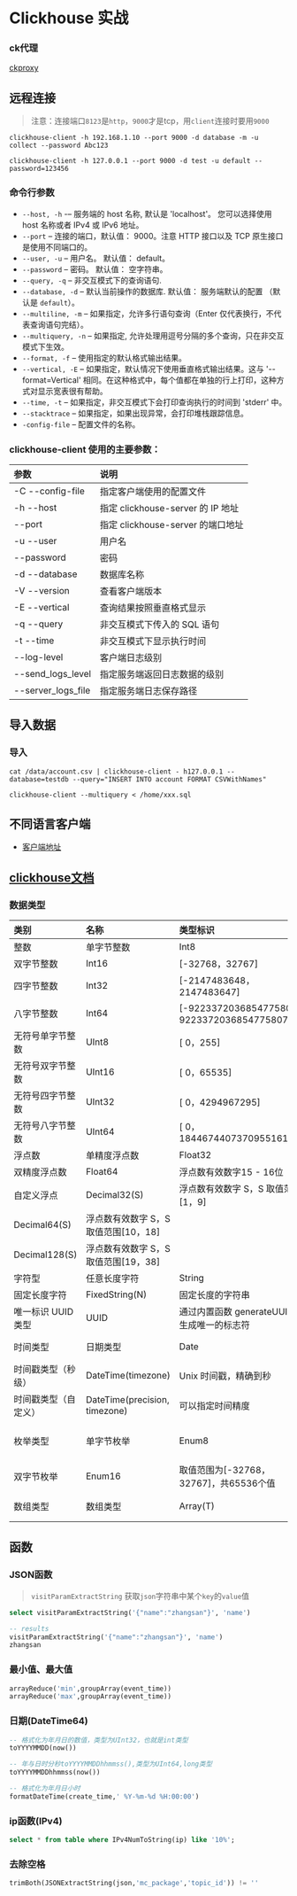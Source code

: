 # Clickhouse 实战

### ck代理

[ckproxy](https://github.com/Vertamedia/chproxy)

## 远程连接

> 注意：连接端口`8123`是`http`，`9000`才是tcp，用`client`连接时要用`9000`

```shell
clickhouse-client -h 192.168.1.10 --port 9000 -d database -m -u collect --password Abc123

clickhouse-client -h 127.0.0.1 --port 9000 -d test -u default --password=123456
```

### 命令行参数

- `--host, -h` -– 服务端的 host 名称, 默认是 'localhost'。 您可以选择使用 host 名称或者 IPv4 或 IPv6 地址。
- `--port` – 连接的端口，默认值： 9000。注意 HTTP 接口以及 TCP 原生接口是使用不同端口的。
- `--user, -u` – 用户名。 默认值： default。
- `--password` – 密码。 默认值： 空字符串。
- `--query, -q` – 非交互模式下的查询语句.
- `--database, -d` – 默认当前操作的数据库. 默认值： 服务端默认的配置 （默认是 `default`）。
- `--multiline, -m` – 如果指定，允许多行语句查询（Enter 仅代表换行，不代表查询语句完结）。
- `--multiquery, -n` – 如果指定, 允许处理用逗号分隔的多个查询，只在非交互模式下生效。
- `--format, -f` – 使用指定的默认格式输出结果。
- `--vertical, -E` – 如果指定，默认情况下使用垂直格式输出结果。这与 '--format=Vertical' 相同。在这种格式中，每个值都在单独的行上打印，这种方式对显示宽表很有帮助。
- `--time, -t` – 如果指定，非交互模式下会打印查询执行的时间到 'stderr' 中。
- `--stacktrace` – 如果指定，如果出现异常，会打印堆栈跟踪信息。
- `-config-file` – 配置文件的名称。

### clickhouse-client 使用的主要参数：

| 参数               | 说明                              |
| :----------------- | :-------------------------------- |
| -C --config-file   | 指定客户端使用的配置文件          |
| -h --host          | 指定 clickhouse-server 的 IP 地址 |
| --port             | 指定 clickhouse-server 的端口地址 |
| -u --user          | 用户名                            |
| --password         | 密码                              |
| -d --database      | 数据库名称                        |
| -V --version       | 查看客户端版本                    |
| -E --vertical      | 查询结果按照垂直格式显示          |
| -q --query         | 非交互模式下传入的 SQL 语句       |
| -t --time          | 非交互模式下显示执行时间          |
| --log-level        | 客户端日志级别                    |
| --send_logs_level  | 指定服务端返回日志数据的级别      |
| --server_logs_file | 指定服务端日志保存路径            |

## 导入数据

### 导入

```shell
cat /data/account.csv | clickhouse-client - h127.0.0.1 --database=testdb --query="INSERT INTO account FORMAT CSVWithNames"

clickhouse-client --multiquery < /home/xxx.sql
```



## 不同语言客户端

* [客户端地址](https://clickhouse.tech/docs/en/interfaces/third-party/client-libraries/)

## [clickhouse文档](https://cloud.tencent.com/document/product/1299/49847)

### 数据类型

| 类别                 | 名称                                 | 类型标识                                     | 数据范围或描述                                               |
| :------------------- | :----------------------------------- | :------------------------------------------- | :----------------------------------------------------------- |
| 整数                 | 单字节整数                           | Int8                                         | [-128，127]                                                  |
| 双字节整数           | Int16                                | [-32768，32767]                              |                                                              |
| 四字节整数           | Int32                                | [-2147483648，2147483647]                    |                                                              |
| 八字节整数           | Int64                                | [-9223372036854775808，9223372036854775807]  |                                                              |
| 无符号单字节整数     | UInt8                                | [ 0，255]                                    |                                                              |
| 无符号双字节整数     | UInt16                               | [ 0，65535]                                  |                                                              |
| 无符号四字节整数     | UInt32                               | [ 0，4294967295]                             |                                                              |
| 无符号八字节整数     | UInt64                               | [ 0，18446744073709551615]                   |                                                              |
| 浮点数               | 单精度浮点数                         | Float32                                      | 浮点数有效数字6 - 7位                                        |
| 双精度浮点数         | Float64                              | 浮点数有效数字15 - 16位                      |                                                              |
| 自定义浮点           | Decimal32(S)                         | 浮点数有效数字 S，S 取值范围[1，9]           |                                                              |
| Decimal64(S)         | 浮点数有效数字 S，S 取值范围[10，18] |                                              |                                                              |
| Decimal128(S)        | 浮点数有效数字 S，S 取值范围[19，38] |                                              |                                                              |
| 字符型               | 任意长度字符                         | String                                       | 不限定字符串长度                                             |
| 固定长度字符         | FixedString(N)                       | 固定长度的字符串                             |                                                              |
| 唯一标识 UUID 类型   | UUID                                 | 通过内置函数 generateUUIDv4 生成唯一的标志符 |                                                              |
| 时间类型             | 日期类型                             | Date                                         | 存储年月日时间，格式 yyyy-MM-dd                              |
| 时间戳类型（秒级）   | DateTime(timezone)                   | Unix 时间戳，精确到秒                        |                                                              |
| 时间戳类型（自定义） | DateTime(precision, timezone)        | 可以指定时间精度                             |                                                              |
| 枚举类型             | 单字节枚举                           | Enum8                                        | 取值范围为[-128，127]，共256个值   type Enum('show'=1,'hide'=2) |
| 双字节枚举           | Enum16                               | 取值范围为[-32768，32767]，共65536个值       |                                                              |
| 数组类型             | 数组类型                             | Array(T)                                     | 表示由 T 类型组成的数组类型，不推荐使用嵌套数组              |

## 函数

### JSON函数

> `visitParamExtractString` 获取`json`字符串中某个`key`的`value`值

```sql
select visitParamExtractString('{"name":"zhangsan"}', 'name')

-- results
visitParamExtractString('{"name":"zhangsan"}', 'name')
zhangsan
```

### 最小值、最大值

```sql
arrayReduce('min',groupArray(event_time))
arrayReduce('max',groupArray(event_time))
```

### 日期(DateTime64)

```sql
-- 格式化为年月日的数值，类型为UInt32，也就是int类型
toYYYYMMDD(now())

-- 年与日时分秒toYYYYMMDDhhmmss(),类型为UInt64,long类型
toYYYYMMDDhhmmss(now())

-- 格式化为年月日小时
formatDateTime(create_time,' %Y-%m-%d %H:00:00')
```

### ip函数(IPv4)

```sql
select * from table where IPv4NumToString(ip) like '10%';
```

### 去除空格

```sql
trimBoth(JSONExtractString(json,'mc_package','topic_id')) != ''
```

